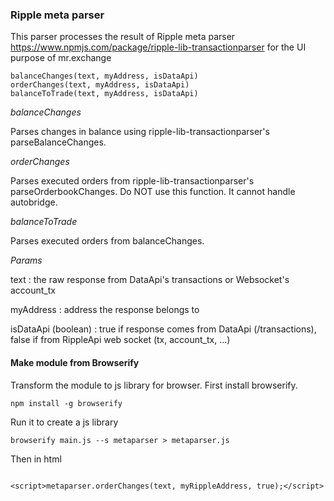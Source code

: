 ### Ripple meta parser
This parser processes the result of Ripple meta parser https://www.npmjs.com/package/ripple-lib-transactionparser for the UI purpose of mr.exchange

```
balanceChanges(text, myAddress, isDataApi)
orderChanges(text, myAddress, isDataApi)
balanceToTrade(text, myAddress, isDataApi)
```
*balanceChanges*

Parses changes in balance using ripple-lib-transactionparser's parseBalanceChanges.

*orderChanges*

Parses executed orders from ripple-lib-transactionparser's parseOrderbookChanges.
Do NOT use this function. It cannot handle autobridge.

*balanceToTrade*

Parses executed orders from balanceChanges.

*Params*

text : the raw response from DataApi's transactions or Websocket's account_tx

myAddress : address the response belongs to

isDataApi (boolean) : true if response comes from DataApi (/transactions), false if from RippleApi web socket (tx, account_tx, ...)

#### Make module from Browserify
Transform the module to js library for browser.
First install browserify.

```
npm install -g browserify

```

Run it to create a js library
```
browserify main.js --s metaparser > metaparser.js
```

Then in html
```

<script>metaparser.orderChanges(text, myRippleAddress, true);</script>
```
